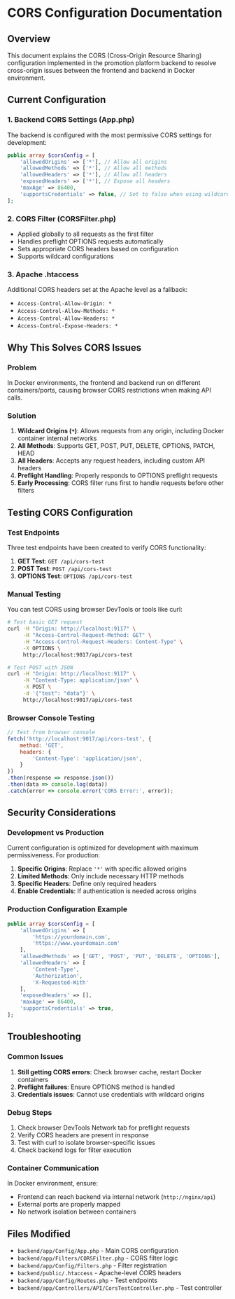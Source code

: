 # CORS Configuration Documentation

## Overview
This document explains the CORS (Cross-Origin Resource Sharing) configuration implemented in the promotion platform backend to resolve cross-origin issues between the frontend and backend in Docker environment.

## Current Configuration

### 1. Backend CORS Settings (App.php)
The backend is configured with the most permissive CORS settings for development:

```php
public array $corsConfig = [
    'allowedOrigins' => ['*'], // Allow all origins
    'allowedMethods' => ['*'], // Allow all methods
    'allowedHeaders' => ['*'], // Allow all headers
    'exposedHeaders' => ['*'], // Expose all headers
    'maxAge' => 86400,
    'supportsCredentials' => false, // Set to false when using wildcard
];
```

### 2. CORS Filter (CORSFilter.php)
- Applied globally to all requests as the first filter
- Handles preflight OPTIONS requests automatically
- Sets appropriate CORS headers based on configuration
- Supports wildcard configurations

### 3. Apache .htaccess
Additional CORS headers set at the Apache level as a fallback:
- `Access-Control-Allow-Origin: *`
- `Access-Control-Allow-Methods: *`
- `Access-Control-Allow-Headers: *`
- `Access-Control-Expose-Headers: *`

## Why This Solves CORS Issues

### Problem
In Docker environments, the frontend and backend run on different containers/ports, causing browser CORS restrictions when making API calls.

### Solution
1. **Wildcard Origins (`*`)**: Allows requests from any origin, including Docker container internal networks
2. **All Methods**: Supports GET, POST, PUT, DELETE, OPTIONS, PATCH, HEAD
3. **All Headers**: Accepts any request headers, including custom API headers
4. **Preflight Handling**: Properly responds to OPTIONS preflight requests
5. **Early Processing**: CORS filter runs first to handle requests before other filters

## Testing CORS Configuration

### Test Endpoints
Three test endpoints have been created to verify CORS functionality:

1. **GET Test**: `GET /api/cors-test`
2. **POST Test**: `POST /api/cors-test`
3. **OPTIONS Test**: `OPTIONS /api/cors-test`

### Manual Testing
You can test CORS using browser DevTools or tools like curl:

```bash
# Test basic GET request
curl -H "Origin: http://localhost:9117" \
     -H "Access-Control-Request-Method: GET" \
     -H "Access-Control-Request-Headers: Content-Type" \
     -X OPTIONS \
     http://localhost:9017/api/cors-test

# Test POST with JSON
curl -H "Origin: http://localhost:9117" \
     -H "Content-Type: application/json" \
     -X POST \
     -d '{"test": "data"}' \
     http://localhost:9017/api/cors-test
```

### Browser Console Testing
```javascript
// Test from browser console
fetch('http://localhost:9017/api/cors-test', {
    method: 'GET',
    headers: {
        'Content-Type': 'application/json',
    }
})
.then(response => response.json())
.then(data => console.log(data))
.catch(error => console.error('CORS Error:', error));
```

## Security Considerations

### Development vs Production
Current configuration is optimized for development with maximum permissiveness. For production:

1. **Specific Origins**: Replace `'*'` with specific allowed origins
2. **Limited Methods**: Only include necessary HTTP methods
3. **Specific Headers**: Define only required headers
4. **Enable Credentials**: If authentication is needed across origins

### Production Configuration Example
```php
public array $corsConfig = [
    'allowedOrigins' => [
        'https://yourdomain.com',
        'https://www.yourdomain.com'
    ],
    'allowedMethods' => ['GET', 'POST', 'PUT', 'DELETE', 'OPTIONS'],
    'allowedHeaders' => [
        'Content-Type', 
        'Authorization', 
        'X-Requested-With'
    ],
    'exposedHeaders' => [],
    'maxAge' => 86400,
    'supportsCredentials' => true,
];
```

## Troubleshooting

### Common Issues
1. **Still getting CORS errors**: Check browser cache, restart Docker containers
2. **Preflight failures**: Ensure OPTIONS method is handled
3. **Credentials issues**: Cannot use credentials with wildcard origins

### Debug Steps
1. Check browser DevTools Network tab for preflight requests
2. Verify CORS headers are present in response
3. Test with curl to isolate browser-specific issues
4. Check backend logs for filter execution

### Container Communication
In Docker environment, ensure:
- Frontend can reach backend via internal network (`http://nginx/api`)
- External ports are properly mapped
- No network isolation between containers

## Files Modified
- `backend/app/Config/App.php` - Main CORS configuration
- `backend/app/Filters/CORSFilter.php` - CORS filter logic
- `backend/app/Config/Filters.php` - Filter registration
- `backend/public/.htaccess` - Apache-level CORS headers
- `backend/app/Config/Routes.php` - Test endpoints
- `backend/app/Controllers/API/CorsTestController.php` - Test controller